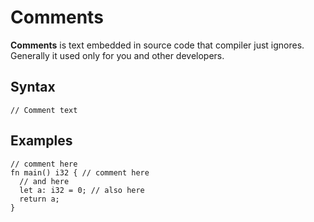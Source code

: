 # Comments
**Comments** is text embedded in source code that compiler just ignores. Generally it used only for you and other developers.

## Syntax
```deen
// Comment text
```

## Examples
```
// comment here
fn main() i32 { // comment here
  // and here
  let a: i32 = 0; // also here
  return a;
}
```
